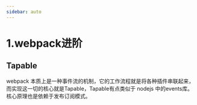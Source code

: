 ```yaml
---
sidebar: auto
---
```


# 1.webpack进阶

## Tapable

webpack 本质上是一种事件流的机制，它的工作流程就是将各种插件串联起来，而实现这一切的核心就是Tapable，Tapable有点类似于 nodejs 中的events库。核心原理也是依赖于发布订阅模式。


